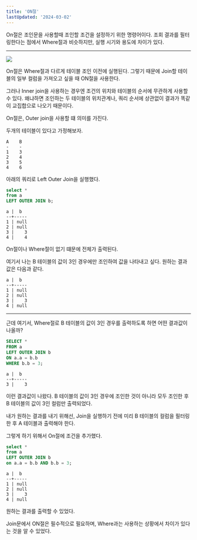 ```yaml
---
title: 'ON절'
lastUpdated: '2024-03-02'
---
```


On절은 조인문을 사용할때 조인할 조건을 설정하기 위한 명령어이다. 조회 결과를 필터링한다는 점에서 Where절과 비슷하지만, 실행 시기와 용도에 차이가 있다.

---

<img src="https://img1.daumcdn.net/thumb/R1280x0/?scode=mtistory2&fname=https%3A%2F%2Fblog.kakaocdn.net%2Fdn%2FcWaZO7%2FbtqGpypivYJ%2FSkIvFbYdzPzsOIsivCwcQ0%2Fimg.png">

<br>

On절은 Where절과 다르게 테이블 조인 이전에 실행된다. 그렇기 때문에 Join할 테이블의 일부 컬럼을 가져오고 싶을 때 ON절을 사용한다.

그러나 Inner join을 사용하는 경우엔 조건의 위치와 테이블의 순서에 무관하게 사용할 수 있다. 왜냐하면 조인하는 두 테이블의 위치관계나, 쿼리 순서에 상관없이 결과가 똑같이 교집합으로 나오기 때문이다.

On절은, Outer join을 사용할 떄 의미를 가진다.

두개의 테이블이 있다고 가정해보자.

```
A    B
-    -
1    3
2    4
3    5
4    6
```

아래의 쿼리로 Left Outer Join을 실행했다.

```sql
select *
from a
LEFT OUTER JOIN b;
```

```
a |  b
--+-----
1 | null
2 | null
3 |    3
4 |    4
```

On절이나 Where절이 없기 떄문에 전체가 출력된다. 

여기서 나는 B 테이블의 값이 3인 경우에만 조인하여 값을 나타내고 싶다. 원하는 결과값은 다음과 같다.

```
a |  b
--+-----
1 | null
2 | null
3 |    3
4 | null
```

---

근데 여기서, Where절로 B 테이블의 값이 3인 경우를 출력하도록 하면 어떤 결과값이 나올까?

```sql
SELECT *
FROM a
LEFT OUTER JOIN b
ON a.a = b.b
WHERE b.b = 3;
```

```
a |  b
--+-----
3 |    3
```

이런 결과값이 나왔다. B 테이블의 값이 3인 경우에 조인한 것이 아니라 모두 조인한 후 B 테이블의 값이 3인 컬럼만 출력되었다. 

내가 원하는 결과를 내기 위해선, Join을 실행하기 전에 미리 B 테이블의 컬럼을 필터링 한 후 A 테이블과 출력해야 한다. 

그렇게 하기 위해서 On절에 조건을 추가했다.

```sql
select *
from a
LEFT OUTER JOIN b
on a.a = b.b AND b.b = 3;
```

```
a |  b
--+-----
1 | null
2 | null
3 |    3
4 | null
```

원하는 결과를 출력할 수 있었다.

Join문에서 ON절은 필수적으로 필요하며, Where과는 사용하는 상황에서 차이가 있다는 것을 알 수 있었다.
